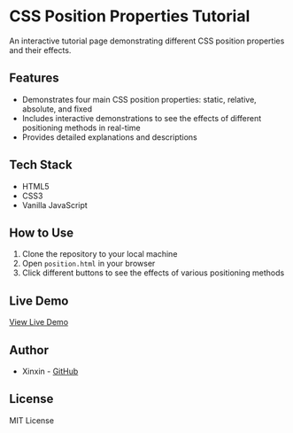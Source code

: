 # CSS Position Properties Tutorial

An interactive tutorial page demonstrating different CSS position properties and their effects.

## Features

- Demonstrates four main CSS position properties: static, relative, absolute, and fixed
- Includes interactive demonstrations to see the effects of different positioning methods in real-time
- Provides detailed explanations and descriptions


## Tech Stack

- HTML5
- CSS3
- Vanilla JavaScript

## How to Use

1. Clone the repository to your local machine
2. Open `position.html` in your browser
3. Click different buttons to see the effects of various positioning methods

## Live Demo

[View Live Demo](https://sznzn.github.io/portfolio-css/Position/position.html)

## Author

- Xinxin - [GitHub](https://github.com/sznzn)

## License

MIT License 